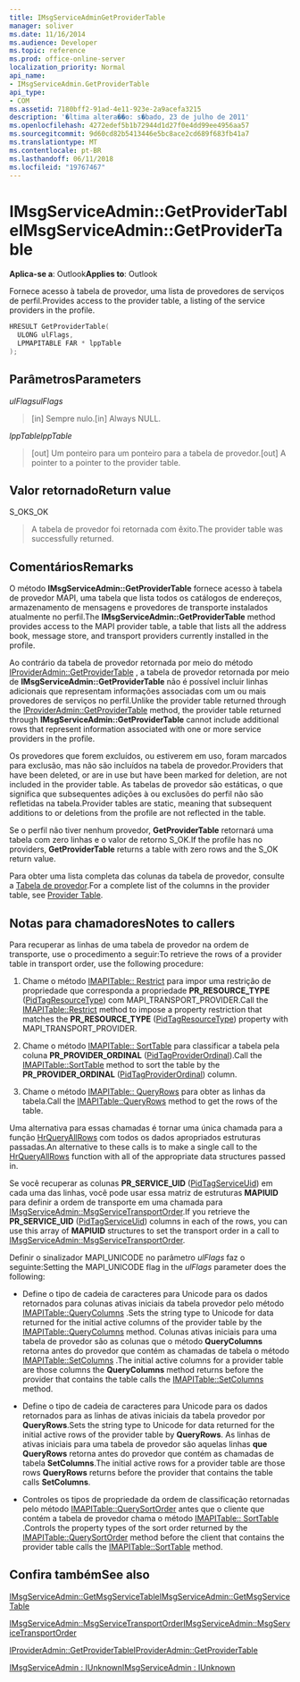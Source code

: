 ```yaml
---
title: IMsgServiceAdminGetProviderTable
manager: soliver
ms.date: 11/16/2014
ms.audience: Developer
ms.topic: reference
ms.prod: office-online-server
localization_priority: Normal
api_name:
- IMsgServiceAdmin.GetProviderTable
api_type:
- COM
ms.assetid: 7180bff2-91ad-4e11-923e-2a9acefa3215
description: '�ltima altera��o: s�bado, 23 de julho de 2011'
ms.openlocfilehash: 4272edef5b1b72944d1d27f0e4dd99ee4956aa57
ms.sourcegitcommit: 9d60cd82b5413446e5bc8ace2cd689f683fb41a7
ms.translationtype: MT
ms.contentlocale: pt-BR
ms.lasthandoff: 06/11/2018
ms.locfileid: "19767467"
---
```

# <a name="imsgserviceadmingetprovidertable"></a><span data-ttu-id="410b3-103">IMsgServiceAdmin::GetProviderTable</span><span class="sxs-lookup"><span data-stu-id="410b3-103">IMsgServiceAdmin::GetProviderTable</span></span>

  
  
<span data-ttu-id="410b3-104">**Aplica-se a**: Outlook</span><span class="sxs-lookup"><span data-stu-id="410b3-104">**Applies to**: Outlook</span></span> 
  
<span data-ttu-id="410b3-105">Fornece acesso à tabela de provedor, uma lista de provedores de serviços de perfil.</span><span class="sxs-lookup"><span data-stu-id="410b3-105">Provides access to the provider table, a listing of the service providers in the profile.</span></span>
  
```cpp
HRESULT GetProviderTable(
  ULONG ulFlags,
  LPMAPITABLE FAR * lppTable
);
```

## <a name="parameters"></a><span data-ttu-id="410b3-106">Parâmetros</span><span class="sxs-lookup"><span data-stu-id="410b3-106">Parameters</span></span>

 <span data-ttu-id="410b3-107">_ulFlags_</span><span class="sxs-lookup"><span data-stu-id="410b3-107">_ulFlags_</span></span>
  
> <span data-ttu-id="410b3-108">[in] Sempre nulo.</span><span class="sxs-lookup"><span data-stu-id="410b3-108">[in] Always NULL.</span></span>
    
 <span data-ttu-id="410b3-109">_lppTable_</span><span class="sxs-lookup"><span data-stu-id="410b3-109">_lppTable_</span></span>
  
> <span data-ttu-id="410b3-110">[out] Um ponteiro para um ponteiro para a tabela de provedor.</span><span class="sxs-lookup"><span data-stu-id="410b3-110">[out] A pointer to a pointer to the provider table.</span></span>
    
## <a name="return-value"></a><span data-ttu-id="410b3-111">Valor retornado</span><span class="sxs-lookup"><span data-stu-id="410b3-111">Return value</span></span>

<span data-ttu-id="410b3-112">S_OK</span><span class="sxs-lookup"><span data-stu-id="410b3-112">S_OK</span></span> 
  
> <span data-ttu-id="410b3-113">A tabela de provedor foi retornada com êxito.</span><span class="sxs-lookup"><span data-stu-id="410b3-113">The provider table was successfully returned.</span></span>
    
## <a name="remarks"></a><span data-ttu-id="410b3-114">Comentários</span><span class="sxs-lookup"><span data-stu-id="410b3-114">Remarks</span></span>

<span data-ttu-id="410b3-115">O método **IMsgServiceAdmin::GetProviderTable** fornece acesso à tabela de provedor MAPI, uma tabela que lista todos os catálogos de endereços, armazenamento de mensagens e provedores de transporte instalados atualmente no perfil.</span><span class="sxs-lookup"><span data-stu-id="410b3-115">The **IMsgServiceAdmin::GetProviderTable** method provides access to the MAPI provider table, a table that lists all the address book, message store, and transport providers currently installed in the profile.</span></span> 
  
<span data-ttu-id="410b3-116">Ao contrário da tabela de provedor retornada por meio do método [IProviderAdmin::GetProviderTable](iprovideradmin-getprovidertable.md) , a tabela de provedor retornada por meio de **IMsgServiceAdmin::GetProviderTable** não é possível incluir linhas adicionais que representam informações associadas com um ou mais provedores de serviços no perfil.</span><span class="sxs-lookup"><span data-stu-id="410b3-116">Unlike the provider table returned through the [IProviderAdmin::GetProviderTable](iprovideradmin-getprovidertable.md) method, the provider table returned through **IMsgServiceAdmin::GetProviderTable** cannot include additional rows that represent information associated with one or more service providers in the profile.</span></span> 
  
<span data-ttu-id="410b3-117">Os provedores que forem excluídos, ou estiverem em uso, foram marcados para exclusão, mas não são incluídos na tabela de provedor.</span><span class="sxs-lookup"><span data-stu-id="410b3-117">Providers that have been deleted, or are in use but have been marked for deletion, are not included in the provider table.</span></span> <span data-ttu-id="410b3-118">As tabelas de provedor são estáticas, o que significa que subsequentes adições à ou exclusões do perfil não são refletidas na tabela.</span><span class="sxs-lookup"><span data-stu-id="410b3-118">Provider tables are static, meaning that subsequent additions to or deletions from the profile are not reflected in the table.</span></span> 
  
<span data-ttu-id="410b3-119">Se o perfil não tiver nenhum provedor, **GetProviderTable** retornará uma tabela com zero linhas e o valor de retorno S_OK.</span><span class="sxs-lookup"><span data-stu-id="410b3-119">If the profile has no providers, **GetProviderTable** returns a table with zero rows and the S_OK return value.</span></span> 
  
<span data-ttu-id="410b3-120">Para obter uma lista completa das colunas da tabela de provedor, consulte a [Tabela de provedor](provider-tables.md).</span><span class="sxs-lookup"><span data-stu-id="410b3-120">For a complete list of the columns in the provider table, see [Provider Table](provider-tables.md).</span></span> 
  
## <a name="notes-to-callers"></a><span data-ttu-id="410b3-121">Notas para chamadores</span><span class="sxs-lookup"><span data-stu-id="410b3-121">Notes to callers</span></span>

<span data-ttu-id="410b3-122">Para recuperar as linhas de uma tabela de provedor na ordem de transporte, use o procedimento a seguir:</span><span class="sxs-lookup"><span data-stu-id="410b3-122">To retrieve the rows of a provider table in transport order, use the following procedure:</span></span>
  
1. <span data-ttu-id="410b3-123">Chame o método [IMAPITable:: Restrict](imapitable-restrict.md) para impor uma restrição de propriedade que corresponda a propriedade **PR_RESOURCE_TYPE** ([PidTagResourceType](pidtagresourcetype-canonical-property.md)) com MAPI_TRANSPORT_PROVIDER.</span><span class="sxs-lookup"><span data-stu-id="410b3-123">Call the [IMAPITable::Restrict](imapitable-restrict.md) method to impose a property restriction that matches the **PR_RESOURCE_TYPE** ([PidTagResourceType](pidtagresourcetype-canonical-property.md)) property with MAPI_TRANSPORT_PROVIDER.</span></span>
    
2. <span data-ttu-id="410b3-124">Chame o método [IMAPITable:: SortTable](imapitable-sorttable.md) para classificar a tabela pela coluna **PR_PROVIDER_ORDINAL** ([PidTagProviderOrdinal](pidtagproviderordinal-canonical-property.md)).</span><span class="sxs-lookup"><span data-stu-id="410b3-124">Call the [IMAPITable::SortTable](imapitable-sorttable.md) method to sort the table by the **PR_PROVIDER_ORDINAL** ([PidTagProviderOrdinal](pidtagproviderordinal-canonical-property.md)) column.</span></span> 
    
3. <span data-ttu-id="410b3-125">Chame o método [IMAPITable:: QueryRows](imapitable-queryrows.md) para obter as linhas da tabela.</span><span class="sxs-lookup"><span data-stu-id="410b3-125">Call the [IMAPITable::QueryRows](imapitable-queryrows.md) method to get the rows of the table.</span></span> 
    
<span data-ttu-id="410b3-126">Uma alternativa para essas chamadas é tornar uma única chamada para a função [HrQueryAllRows](hrqueryallrows.md) com todos os dados apropriados estruturas passadas.</span><span class="sxs-lookup"><span data-stu-id="410b3-126">An alternative to these calls is to make a single call to the [HrQueryAllRows](hrqueryallrows.md) function with all of the appropriate data structures passed in.</span></span> 
  
<span data-ttu-id="410b3-127">Se você recuperar as colunas **PR_SERVICE_UID** ([PidTagServiceUid](pidtagserviceuid-canonical-property.md)) em cada uma das linhas, você pode usar essa matriz de estruturas **MAPIUID** para definir a ordem de transporte em uma chamada para [IMsgServiceAdmin::MsgServiceTransportOrder](imsgserviceadmin-msgservicetransportorder.md).</span><span class="sxs-lookup"><span data-stu-id="410b3-127">If you retrieve the **PR_SERVICE_UID** ([PidTagServiceUid](pidtagserviceuid-canonical-property.md)) columns in each of the rows, you can use this array of **MAPIUID** structures to set the transport order in a call to [IMsgServiceAdmin::MsgServiceTransportOrder](imsgserviceadmin-msgservicetransportorder.md).</span></span>
  
<span data-ttu-id="410b3-128">Definir o sinalizador MAPI_UNICODE no parâmetro _ulFlags_ faz o seguinte:</span><span class="sxs-lookup"><span data-stu-id="410b3-128">Setting the MAPI_UNICODE flag in the  _ulFlags_ parameter does the following:</span></span> 
  
- <span data-ttu-id="410b3-129">Define o tipo de cadeia de caracteres para Unicode para os dados retornados para colunas ativas iniciais da tabela provedor pelo método [IMAPITable::QueryColumns](imapitable-querycolumns.md) .</span><span class="sxs-lookup"><span data-stu-id="410b3-129">Sets the string type to Unicode for data returned for the initial active columns of the provider table by the [IMAPITable::QueryColumns](imapitable-querycolumns.md) method.</span></span> <span data-ttu-id="410b3-130">Colunas ativas iniciais para uma tabela de provedor são as colunas que o método **QueryColumns** retorna antes do provedor que contém as chamadas de tabela o método [IMAPITable::SetColumns](imapitable-setcolumns.md) .</span><span class="sxs-lookup"><span data-stu-id="410b3-130">The initial active columns for a provider table are those columns the **QueryColumns** method returns before the provider that contains the table calls the [IMAPITable::SetColumns](imapitable-setcolumns.md) method.</span></span> 
    
- <span data-ttu-id="410b3-131">Define o tipo de cadeia de caracteres para Unicode para os dados retornados para as linhas de ativas iniciais da tabela provedor por **QueryRows**.</span><span class="sxs-lookup"><span data-stu-id="410b3-131">Sets the string type to Unicode for data returned for the initial active rows of the provider table by **QueryRows**.</span></span> <span data-ttu-id="410b3-132">As linhas de ativas iniciais para uma tabela de provedor são aquelas linhas **que QueryRows** retorna antes do provedor que contém as chamadas de tabela **SetColumns**.</span><span class="sxs-lookup"><span data-stu-id="410b3-132">The initial active rows for a provider table are those rows **QueryRows** returns before the provider that contains the table calls **SetColumns**.</span></span> 
    
- <span data-ttu-id="410b3-133">Controles os tipos de propriedade da ordem de classificação retornadas pelo método [IMAPITable::QuerySortOrder](imapitable-querysortorder.md) antes que o cliente que contém a tabela de provedor chama o método [IMAPITable:: SortTable](imapitable-sorttable.md) .</span><span class="sxs-lookup"><span data-stu-id="410b3-133">Controls the property types of the sort order returned by the [IMAPITable::QuerySortOrder](imapitable-querysortorder.md) method before the client that contains the provider table calls the [IMAPITable::SortTable](imapitable-sorttable.md) method.</span></span> 
    
## <a name="see-also"></a><span data-ttu-id="410b3-134">Confira também</span><span class="sxs-lookup"><span data-stu-id="410b3-134">See also</span></span>



[<span data-ttu-id="410b3-135">IMsgServiceAdmin::GetMsgServiceTable</span><span class="sxs-lookup"><span data-stu-id="410b3-135">IMsgServiceAdmin::GetMsgServiceTable</span></span>](imsgserviceadmin-getmsgservicetable.md)
  
[<span data-ttu-id="410b3-136">IMsgServiceAdmin::MsgServiceTransportOrder</span><span class="sxs-lookup"><span data-stu-id="410b3-136">IMsgServiceAdmin::MsgServiceTransportOrder</span></span>](imsgserviceadmin-msgservicetransportorder.md)
  
[<span data-ttu-id="410b3-137">IProviderAdmin::GetProviderTable</span><span class="sxs-lookup"><span data-stu-id="410b3-137">IProviderAdmin::GetProviderTable</span></span>](iprovideradmin-getprovidertable.md)
  
[<span data-ttu-id="410b3-138">IMsgServiceAdmin : IUnknown</span><span class="sxs-lookup"><span data-stu-id="410b3-138">IMsgServiceAdmin : IUnknown</span></span>](imsgserviceadminiunknown.md)

